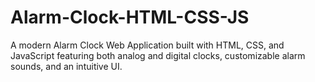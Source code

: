 # Alarm-Clock-HTML-CSS-JS
A modern Alarm Clock Web Application built with HTML, CSS, and JavaScript featuring both analog and digital clocks, customizable alarm sounds, and an intuitive UI.

